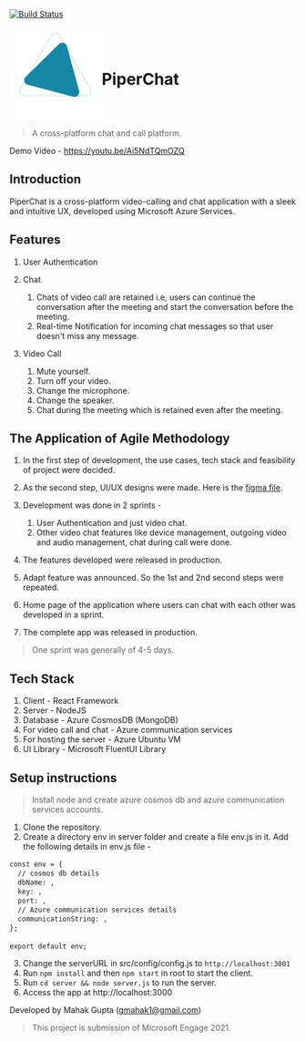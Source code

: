 [![Build Status](https://dev.azure.com/mhk19/mahak_g/_apis/build/status/mhk19.engage-teams?branchName=master)](https://dev.azure.com/mhk19/mahak_g/_build/latest?definitionId=1&branchName=master)

<div style="display:flex; align-items:center">
<img src='./src/assets/images/logo.svg'/>
<h1>PiperChat</h1>
</div>

> A cross-platform chat and call platform.

Demo Video - https://youtu.be/Ai5NdTQmOZQ

## Introduction

PiperChat is a cross-platform video-calling and chat application with a sleek and intuitive UX, developed using Microsoft Azure Services.

## Features

1. User Authentication 
2. Chat
    
    1. Chats of video call are retained i.e, users can continue the conversation after the meeting and start the conversation before the meeting.
    2. Real-time Notification for incoming chat messages so that user doesn't miss any message.
3. Video Call

   1. Mute yourself.
   2. Turn off your video.
   3. Change the microphone.
   4. Change the speaker.
   5. Chat during the meeting which is retained even after the meeting.

## The Application of Agile Methodology

1. In the first step of development, the use cases, tech stack and feasibility of project were decided.

2. As the second step, UI/UX designs were made. Here is the [figma file](https://www.figma.com/file/gTRYRZmlEnU11bXk8xJv3f/PiperChat?node-id=5%3A216).

3. Development was done in 2 sprints -

   1. User Authentication and just video chat.
   2. Other video chat features like device management, outgoing video and audio management, chat during call were done.

4. The features developed were released in production.
5. Adapt feature was announced. So the 1st and 2nd second steps were repeated.
6. Home page of the application where users can chat with each other was developed in a sprint.
7. The complete app was released in production.

> One sprint was generally of 4-5 days.

## Tech Stack

1. Client - React Framework
2. Server - NodeJS
3. Database - Azure CosmosDB (MongoDB)
4. For video call and chat - Azure communication services
5. For hosting the server - Azure Ubuntu VM
6. UI Library - Microsoft FluentUI Library

## Setup instructions
> Install node and create azure cosmos db and azure communication services accounts.

1. Clone the repository.
2. Create a directory env in server folder and create a file env.js in it. Add the following details in env.js file -
```
const env = {
  // cosmos db details
  dbName: ,
  key: ,
  port: ,
  // Azure communication services details
  communicationString: ,
};

export default env;
```
3. Change the serverURL in src/config/config.js to `http://localhost:3001`
4. Run `npm install` and then `npm start` in root to start the client.
5. Run `cd server && node server.js` to run the server.
6. Access the app at http://localhost:3000

Developed by Mahak Gupta (gmahak1@gmail.com)
> This project is submission of Microsoft Engage 2021.
